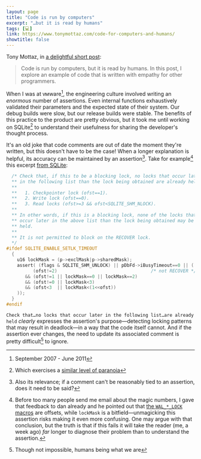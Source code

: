 ```yaml
---
layout: page
title: "Code is run by computers"
excerpt: "…but it is read by humans"
tags: [💻]
link: https://www.tonymottaz.com/code-for-computers-and-humans/
showtitle: false
---
```


Tony Mottaz, in [a delightful short post](https://www.tonymottaz.com/code-for-computers-and-humans/):
> Code is run by computers, but it is read by humans. In this post, I explore an example of code that is written with empathy for other programmers.

When I was at ᴠᴍware[^old], the engineering culture involved writing an _enormous_ number of assertions. Even internal functions exhaustively validated their parameters and the expected state of their system. Our debug builds were slow, but our release builds were stable. The benefits of this practice to the product are pretty obvious, but it took me until working on SQLite[^paranoia] to understand their usefulness for sharing the developer's thought process.

It's an old joke that code comments are out of date the moment they're written, but this doesn't have to be the case! When a longer explanation is helpful, its accuracy can be maintained by an assertion[^noassert]. Take for example[^magic] this excerpt [from SQLite](https://www.sqlite.org/src/info?name=0a33005e6426702c&ln=4969):

``` c
  /* Check that, if this to be a blocking lock, no locks that occur later
  ** in the following list than the lock being obtained are already held:
  **
  **   1. Checkpointer lock (ofst==1).
  **   2. Write lock (ofst==0).
  **   3. Read locks (ofst>=3 && ofst<SQLITE_SHM_NLOCK).
  **
  ** In other words, if this is a blocking lock, none of the locks that
  ** occur later in the above list than the lock being obtained may be
  ** held.
  **
  ** It is not permitted to block on the RECOVER lock.
  */
#ifdef SQLITE_ENABLE_SETLK_TIMEOUT
  {
    u16 lockMask = (p->exclMask|p->sharedMask);
    assert( (flags & SQLITE_SHM_UNLOCK) || pDbFd->iBusyTimeout==0 || (
          (ofst!=2)                                   /* not RECOVER */
       && (ofst!=1 || lockMask==0 || lockMask==2)
       && (ofst!=0 || lockMask<3)
       && (ofst<3  || lockMask<(1<<ofst))
    ));
  }
#endif
```

`Check that…no locks that occur later in the following list…are already held` _clearly_ expresses the assertion's purpose—detecting locking patterns that may result in deadlock—in a way that the code itself cannot. And if the assertion ever changes, the need to update its associated comment is pretty difficult[^impossible] to ignore.

[^old]: September 2007 - June 2011
[^paranoia]: Which exercises a [similar level of paranoia](https://www.sqlite.org/testing.html#assert)
[^noassert]: Also its relevance; if a comment can't be reasonably tied to an assertion, does it need to be said?
[^magic]: Before too many people send me email about the magic numbers, I gave that feedback to dan already and he pointed out that [the `WAL_*_LOCK` macros](https://www.sqlite.org/src/file?ci=84634bc268e5c801&name=src/wal.c&ln=294) are offsets, while `lockMask` is a bitfield—unmagicking this assertion risks making it even more confusing. One may argue with that conclusion, but the truth is that if this fails it will take the reader (me, a week ago) _far_ longer to diagnose their problem than to understand the assertion.
[^impossible]: Though not impossible, humans being what we are
